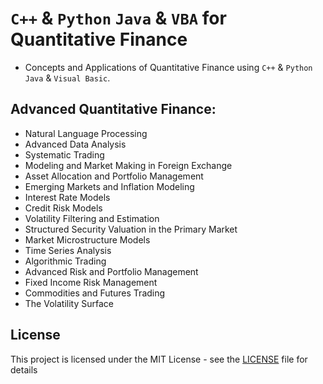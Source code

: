 
# `C++` & `Python` `Java` & `VBA` for Quantitative Finance
- Concepts and Applications of Quantitative Finance using `C++` & `Python` `Java` & `Visual Basic`.

## Advanced Quantitative Finance: 
- Natural Language Processing
- Advanced Data Analysis
- Systematic Trading
- Modeling and Market Making in Foreign Exchange
- Asset Allocation and Portfolio Management
- Emerging Markets and Inflation Modeling
- Interest Rate Models
- Credit Risk Models
- Volatility Filtering and Estimation
- Structured Security Valuation in the Primary Market
- Market Microstructure Models
- Time Series Analysis
- Algorithmic Trading
- Advanced Risk and Portfolio Management
- Fixed Income Risk Management
- Commodities and Futures Trading
- The Volatility Surface

## License
This project is licensed under the MIT License - see the [LICENSE](LICENSE) file for details
